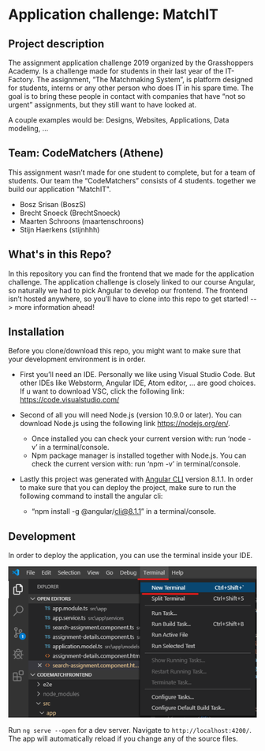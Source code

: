 # Application challenge: MatchIT

## Project description

The assignment application challenge 2019 organized by the Grasshoppers Academy. Is a challenge made for students in their last year of the IT-Factory. The assignment, “The Matchmaking System”, is platform designed for students, interns or any other person who does IT in his spare time. The goal is to bring these people in contact with companies that have “not so urgent” assignments, but they still want to have looked at.

A couple examples would be: Designs, Websites, Applications, Data modeling, …

## Team: CodeMatchers (Athene)

This assignment wasn’t made for one student to complete, but for a team of students. Our team the “CodeMatchers” consists of 4 students. together we build our application "MatchIT".
  * Bosz Srisan (BoszS)
  * Brecht Snoeck (BrechtSnoeck)
  * Maarten Schroons (maartenschroons)
  * Stijn Haerkens (stijnhhh)

## What's in this Repo?

In this repository you can find the frontend that we made for the application challenge. The application challenge is closely linked to our course Angular, so naturally we had to pick Angular to develop our frontend.  The frontend isn’t hosted anywhere, so you’ll have to clone into this repo to get started!  --> more information ahead! 

## Installation

Before you clone/download this repo, you might want to make sure that your development environment is in order. 

* First you’ll need an IDE. Personally we like using Visual Studio Code. But other IDEs like Webstorm, Angular IDE, Atom editor, … are good choices. If u want to download VSC, click the following link: https://code.visualstudio.com/

* Second of all you will need Node.js (version 10.9.0 or later). You can download Node.js using the following link https://nodejs.org/en/. 
  * Once installed you can check your current version with: run ‘node -v’ in a terminal/console. 
  * Npm package manager is installed together with Node.js. You can check the current version with: run ‘npm -v’ in terminal/console.

* Lastly this project was generated with [Angular CLI](https://github.com/angular/angular-cli) version 8.1.1. In order to make sure that you can deploy the project, make sure to run the following command to install the angular cli:
  * “npm install -g @angular/cli@8.1.1” in a terminal/console.

## Development

In order to deploy the application, you can use the terminal inside your IDE.

 <img alt="Launcher profile" src="img/terminal.png">
 
Run `ng serve --open` for a dev server. Navigate to `http://localhost:4200/`. The app will automatically reload if you change any of the source files.
